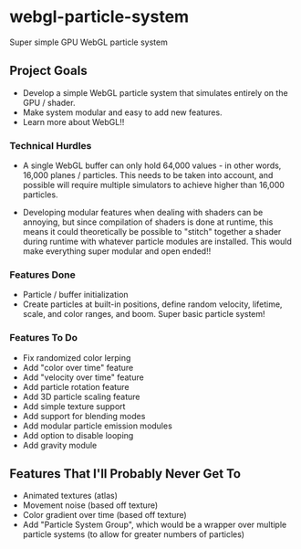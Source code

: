 # webgl-particle-system
Super simple GPU WebGL particle system

## Project Goals
* Develop a simple WebGL particle system that simulates entirely on the GPU / shader.
* Make system modular and easy to add new features.
* Learn more about WebGL!!

### Technical Hurdles
* A single WebGL buffer can only hold 64,000 values - in other words, 16,000 planes / particles. This needs to be taken into account, and possible will require multiple simulators to achieve higher than 16,000 particles.

* Developing modular features when dealing with shaders can be annoying, but since compilation of shaders is done at runtime, this means it could theoretically be possible to "stitch" together a shader during runtime with whatever particle modules are installed. This would make everything super modular and open ended!! 

### Features Done
* Particle / buffer initialization 
* Create particles at built-in positions, define random velocity, lifetime, scale, and color ranges, and boom. Super basic particle system!

### Features To Do
* Fix randomized color lerping
* Add "color over time" feature
* Add "velocity over time" feature
* Add particle rotation feature
* Add 3D particle scaling feature
* Add simple texture support
* Add support for blending modes
* Add modular particle emission modules
* Add option to disable looping
* Add gravity module

## Features That I'll Probably Never Get To
* Animated textures (atlas)
* Movement noise (based off texture)
* Color gradient over time (based off texture)
* Add "Particle System Group", which would be a wrapper over multiple particle systems (to allow for greater numbers of particles)
